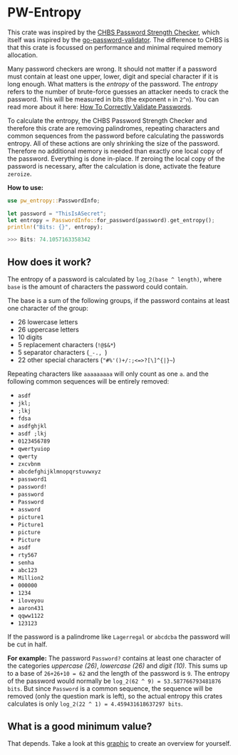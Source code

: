 # PW-Entropy

This crate was inspired by the [CHBS Password Strength Checker](https://github.com/induane/chbs), which itself was inspired by the [go-password-validator](https://github.com/wagslane/go-password-validator). The difference to CHBS is that this crate is focussed on performance and minimal required memory allocation.

Many password checkers are wrong. It should not matter if a password must contain at least one upper, lower, digit and special character if it is long enough. What matters is the *entropy* of the password. The *entropy* refers to the number of brute-force guesses an attacker needs to crack the password. This will be measured in bits (the exponent `n` in `2^n`). You can read more about it here: [How To Correctly Validate Passwords](https://qvault.io/golang/how-to-correctly-validate-passwords-most-websites-do-it-wrong/).

To calculate the entropy, the CHBS Password Strength Checker and therefore this crate are removing palindromes, repeating characters and common sequences from the password before calculating the passwords entropy. All of these actions are only shrinking the size of the password. Therefore no additional memory is needed than exactly one local copy of the password. Everything is done in-place. If zeroing the local copy of the password is necessary, after the calculation is done, activate the feature `zeroize`.

**How to use:**
```Rust
use pw_entropy::PasswordInfo;

let password = "ThisIsASecret";
let entropy = PasswordInfo::for_password(password).get_entropy();
println!("Bits: {}", entropy);

>>> Bits: 74.1057163358342
```

## How does it work?

The entropy of a password is calculated by `log_2(base ^ length)`, where `base` is the amount of characters the password could contain.

The base is a sum of the following groups, if the password contains at least one character of the group:
- 26 lowercase letters
- 26 uppercase letters
- 10 digits
- 5 replacement characters (`!@$&*`)
- 5 separator characters (`_-., `)
- 22 other special characters (`"#%'()+/:;<=>?[\]^{|}~`)

Repeating characters like `aaaaaaaaa` will only count as one `a`. and the following common sequences will be entirely removed:

- `asdf`
- `jkl;`
- `;lkj`
- `fdsa`
- `asdfghjkl`
- `asdf ;lkj`
- `0123456789`
- `qwertyuiop`
- `qwerty`
- `zxcvbnm`
- `abcdefghijklmnopqrstuvwxyz`
- `password1`
- `password!`
- `password`
- `Password`
- `assword`
- `picture1`
- `Picture1`
- `picture`
- `Picture`
- `asdf`
- `rty567`
- `senha`
- `abc123`
- `Million2`
- `000000`
- `1234`
- `iloveyou`
- `aaron431`
- `qqww1122`
- `123123`

If the password is a palindrome like `Lagerregal` or `abcdcba` the password will be cut in half.

**For example:** The password `Password?` contains at least one character of the categories *uppercase (26)*, *lowercase (26)* and *digit (10)*. This sums up to a base of `26+26+10 = 62` and the length of the password is `9`. The entropy of the password would normally be `log_2(62 ^ 9) = 53.587766793481876 bits`. But since `Password` is a common sequence, the sequence will be removed (only the question mark is left), so the actual entropy this crates calculates is only `log_2(22 ^ 1) = 4.459431618637297 bits`.

## What is a good minimum value?

That depends. Take a look at this [graphic](https://camo.githubusercontent.com/db2b0045f11eb8e5025da3e015fc3221d29aa37fd7a2e9d018a7584f99cbb5e2/68747470733a2f2f65787465726e616c2d707265766965772e726564642e69742f7268644144495a59584a4d324678714e6636554f467155356172305658336661794c46704b73704e3875492e706e673f6175746f3d7765627026733d39633134326562623337656434633339666236323638633165346636646335323964636234323832) to create an overview for yourself.